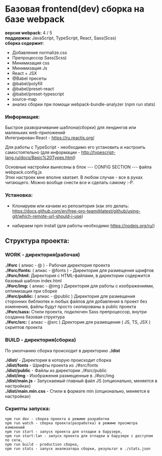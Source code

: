 # Базовая frontend(dev) сборка на базе webpack

**версия webpack:** 4 / 5<br>
**поддержка:** JavaScript, TypeScript, React, Sass(Scss)<br>
**сборка содержит**:<br>

- Добавление normalize.css<br>
- Препроцессор Sass(Scss)<br>
- Минимизация css<br>
- Минимизация Js<br>
- React + JSX
- @Babel пресеты<br>
- @babel/polyfill<br>
- @babel/preset-react<br>
- @babel/preset-typescript<br>
- source-map<br>
- анализ сборки при помощи webpack-bundle-analyzer (npm run stats)

### Информация:

Быстрое разворачивание шаблона(сборки) для лендингов или маленьких web-приложений  
Интегрирован React - https://ru.reactjs.org/

Для работы с TypeScript - необходимо его установить и настроить самостоятельно
(для информации - http://typescript-lang.ru/docs/Basic%20Types.html)

Основные настройки вынесены в блок --- CONFIG SECTION --- файла webpack.config.js  
Этих настроек мне вполне хватает. В любом случае - все в руках читающего. Можно вообще снести все и сделать самому :-P.

### Установка:

- Клонируем или качаем из репозитория
  (как это делать: https://docs.github.com/en/free-pro-team@latest/github/using-git/which-remote-url-should-i-use)

- набираем npm install
  (для работы необходимо https://nodejs.org/ru/)

## Структура проекта:

### WORK - директория(рабочая)

**./#src** ( алиас - @ ) - Рабочая директория проекта<br/>
**./#src/fonts:** ( алиас - @fonts ) - Директория для размещения шрифтов<br/>
**./#src/html:** Директория с HTML-файлами, в директории содержится базовый шаблон index.html<br/>
**./#src/img:** ( алиас - @img ) Директория для работы с изображениями, оптимизация при сборке<br/>
**./#src/public:** ( алиас - @public ) Директория для размещения сторонних библиотек и любых файлов для добавления в проект без изменения, файлы будут просто скопированы в public проекта<br/>
**./#src/sass:** Стили проекта, подключен Sass препроцессор, внутри созданна базовая структура <br/>
**./#src/src:** ( алиас - @src ) Дректория для размещения ( JS, TS, JSX ) скриптов проекта <br/>

### BUILD - директория(сборка)

По умолчанию сборка происходит в директорию **./dist**

**./dist/** - Директория в которую происходит сборка<br>
**./dist/fonts** - Шрифты проекта из ./#src/fonts<br>
**./dist/public** - Файлы из директории ./#src/public<br>
**./dist/img** - Изображения размещенные в ./#src/img<br>
**./dist/main.js** - Запускаемый главный файл JS (опционально, меняется в настройках)<br>
**./dist/main.min.css** - Стили в формате min (опционально, меняется в настройках)<br>

### Скрипты запуска:

    npm run dev - сборка проекта в режиме разработки
    npm run watch - сборка проекта(разработка) в режиме просмотра изменений
    npm run start - запуск проекта для отладки в барузере,
    npm run start:lan - запуск проекта для отладки в барузере c доступом по сети,
    npm run build - production сборка,
    npm run stats - запуск анализатора сборки, результат в ./stats.json
